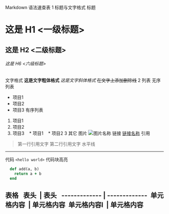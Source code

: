 Markdown 语法速查表
1 标题与文字格式
标题
# 这是 H1 <一级标题>
## 这是 H2 <二级标题>
###### 这是 H6 <六级标题>
文字格式
**这是文字粗体格式**
*这是文字斜体格式*
~~在文字上添加删除线~~
2 列表
无序列表
* 项目1
* 项目2
* 项目3
有序列表
1. 项目1
2. 项目2
3. 项目3
   * 项目1
   * 项目2
3 其它
图片
![图片名称](http://gitcafe.com/image.png)
链接
[链接名称](http://gitcafe.com)
引用
> 第一行引用文字
> 第二行引用文字
水平线
***
代码
`<hello world>`
代码块高亮
```ruby
  def add(a, b)
    return a + b
  end
```
表格
  表头  | 表头
  ------------- | -------------
 单元格内容  | 单元格内容
 单元格内容l  | 单元格内容
--------------------- 